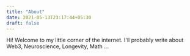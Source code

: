 ```yaml
---
title: "About"
date: 2021-05-13T23:17:44+05:30
draft: false
---
```


Hi! Welcome to my little corner of the internet. I'll probably write about Web3, Neuroscience, Longevity, Math ...
